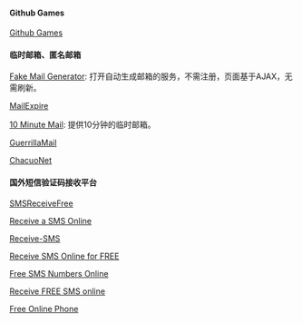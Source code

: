 <!--
 * @Author: Rainy
 * @Github: https://github.com/Rain120
 * @Date: 2019-01-20 16:03:01
 * @LastEditTime: 2019-01-20 16:29:10
    -->

#### Github Games

[Github Games](<http://likexia.gitee.io/game/index.html>)

#### 临时邮箱、匿名邮箱

[Fake Mail Generator](http://www.fakemailgenerator.com/): 打开自动生成邮箱的服务，不需注册，页面基于AJAX，无需刷新。

[MailExpire](http://www.mailexpire.com/)

[10 Minute Mail](http://10minutemail.com/): 提供10分钟的临时邮箱。

[GuerrillaMail](http://www.guerrillamail.com/)

[ChacuoNet](http://24mail.chacuo.net/)

#### 国外短信验证码接收平台

[SMSReceiveFree](https://smsreceivefree.com)

[Receive a SMS Online](<https://receive-a-sms.com/>)

[Receive-SMS](<http://receive-sms-online.com/>)

[Receive SMS Online for FREE](https://www.receive-sms-online.info/)

[Free SMS Numbers Online](https://smsnumbersonline.com/)

[Receive FREE SMS online](http://receivefreesms.com/)

[Free Online Phone](https://www.freeonlinephone.org)

